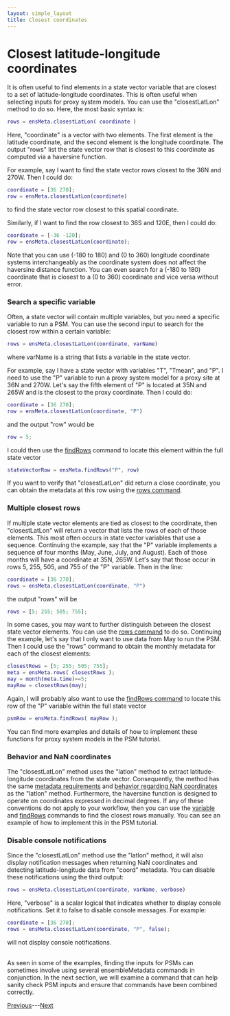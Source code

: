 ```yaml
---
layout: simple_layout
title: Closest coordinates
---
```


# Closest latitude-longitude coordinates

It is often useful to find elements in a state vector variable that are closest to a set of latitude-longitude coordinates. This is often useful when selecting inputs for proxy system models. You can use the "closestLatLon" method to do so. Here, the most basic syntax is:
```matlab
rows = ensMeta.closestLatLon( coordinate )
```
Here, "coordinate" is a vector with two elements. The first element is the latitude coordinate, and the second element is the longitude coordinate. The output "rows" list the state vector row that is closest to this coordinate as computed via a haversine function.

For example, say I want to find the state vector rows closest to the 36N and 270W. Then I could do:
```matlab
coordinate = [36 270];
row = ensMeta.closestLatLon(coordinate)
```
to find the state vector row closest to this spatial coordinate.

Similarly, if I want to find the row closest to 36S and 120E, then I could do:
```matlab
coordinate = [-36 -120];
row = ensMeta.closestLatLon(coordinate);
```

Note that you can use (-180 to 180) and (0 to 360) longitude coordinate systems interchangeably as the coordinate system does not affect the haversine distance function. You can even search for a (-180 to 180) coordinate that is closest to a (0 to 360) coordinate and vice versa without error.

### Search a specific variable

Often, a state vector will contain multiple variables, but you need a specific variable to run a PSM. You can use the second input to search for the closest row within a certain variable:
```matlab
rows = ensMeta.closestLatLon(coordinate, varName)
```
where varName is a string that lists a variable in the state vector.

For example, say I have a state vector with variables "T", "Tmean", and "P". I need to use the "P" variable to run a proxy system model for a proxy site at 36N and 270W. Let's say the fifth element of "P" is located at 35N and 265W and is the closest to the proxy coordinate. Then I could do:
```matlab
coordinate = [36 270];
row = ensMeta.closestLatLon(coordinate, "P")
```
and the output "row" would be
```matlab
row = 5;
```
I could then use the [findRows](find-rows) command to locate this element within the full state vector
```matlab
stateVectorRow = ensMeta.findRows("P", row)
```
If you want to verify that "closestLatLon" did return a close coordinate, you can obtain the metadata at this row using the [rows command](rows).

### Multiple closest rows

If multiple state vector elements are tied as closest to the coordinate, then "closestLatLon" will return a vector that lists the rows of each of those elements. This most often occurs in state vector variables that use a sequence. Continuing the example, say that the "P" variable implements a sequence of four months (May, June, July, and August). Each of those months will have a coordinate at 35N, 265W. Let's say that those occur in rows 5, 255, 505, and 755 of the "P" variable. Then in the line:
```matlab
coordinate = [36 270];
rows = ensMeta.closestLatLon(coordinate, "P")
```
the output "rows" will be
```matlab
rows = [5; 255; 505; 755];
```

In some cases, you may want to further distinguish between the closest state vector elements. You can use the [rows command](rows) to do so. Continuing the example, let's say that I only want to use data from May to run the PSM. Then I could use the "rows" command to obtain the monthly metadata for each of the closest elements:
```matlab
closestRows = [5; 255; 505; 755];
meta = ensMeta.rows( closestRows );
may = month(meta.time)==5;
mayRow = closestRows(may);
```

Again, I will probably also want to use the [findRows command](find-rows) to locate this row of the "P" variable within the full state vector
```matlab
psmRow = ensMeta.findRows( mayRow );
```

You can find more examples and details of how to implement these functions for proxy system models in the PSM tutorial.

### Behavior and NaN coordinates

The "closestLatLon" method uses the "latlon" method to extract latitude-longitude coordinates from the state vector. Consequently, the method has the same [metadata requirements](latlon#metadata-format) and [behavior regarding NaN coordinates](latlon#nan-coordinates) as the "latlon" method. Furthermore, the haversine function is designed to operate on coordinates expressed in decimal degrees. If any of these conventions do not apply to your workflow, then you can use the [variable](variable) and [findRows](find-rows) commands to find the closest rows manually. You can see an example of how to implement this in the PSM tutorial.

### Disable console notifications

Since the "closestLatLon" method use the "latlon" method, it will also display notification messages when returning NaN coordinates and detecting latitude-longitude data from "coord" metadata. You can disable these notifications using the third output:
```matlab
rows = ensMeta.closestLatLon(coordinate, varName, verbose)
```
Here, "verbose" is a scalar logical that indicates whether to display console notifications. Set it to false to disable console messages. For example:
```matlab
coordinate = [36 270];
rows = ensMeta.closestLatLon(coordinate, "P", false);
```
will not display console notifications.

<br>
As seen in some of the examples, finding the inputs for PSMs can sometimes involve using several ensembleMetadata commands in conjunction. In the next section, we will examine a command that can help sanity check PSM inputs and ensure that commands have been combined correctly.

[Previous](latlon)---[Next](rows)
